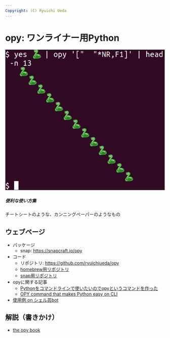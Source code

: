 ```yaml
---
Copyright: (C) Ryuichi Ueda
---
```


# opy: ワンライナー用Python


<div class="card mb-3">
  <div class="row no-gutters">
    <div class="col-md-4">
        <a href="/?page=opy_use_case"><img class="card-img-top" src="/pages/top/opy.png" alt="opy"></a>
    </div>
    <div class="col-md-8">
      <div class="card-body">
        <h5 class="card-title">便利な使い方集</h5>
        <p class="card-text">チートシートのような、カンニングペーパーのようなもの</a>
        <!--<p class="card-text"><small class="text-muted">Last updated 3 mins ago</small></p>-->
      </div>
    </div>
  </div>
</div>

## ウェブページ

* パッケージ
    * snap: https://snapcraft.io/opy
* コード
    * リポジトリ: https://github.com/ryuichiueda/opy
    * [homebrew用リポジトリ](https://github.com/ryuichiueda/homebrew-oneliner-python)
    * [snap用リポジトリ](https://github.com/ryuichiueda/opy-snap)
* opyに関する記事 
    * [Pythonをコマンドラインで使いたいのでopyというコマンドを作った](/?post=20190908_opy)
    * [OPY command that makes Python easy on CLI](/?post=20190908_opy_e)
* [使用例 on シェル芸bot](https://twitter.com/search?q=%40minyoruminyon%20opy&src=typed_query&f=live)


## 解説（書きかけ）

* [the opy book](/?page=opy_book)
